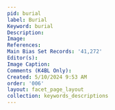 ```yaml
---
pid: burial
label: Burial
Keyword: burial
Description: 
Image: 
References: 
Main Bias Set Records: '41,272'
Editor(s): 
Image Caption: 
Comments (K4BL Only): 
Created: 5/10/2024 9:53 AM
order: '006'
layout: facet_page_layout
collection: keywords_descriptions
---
```

